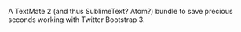 A TextMate 2 (and thus SublimeText? Atom?) bundle to save precious seconds working with Twitter Bootstrap 3.
